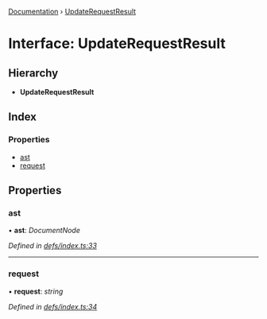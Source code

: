 [Documentation](../README.md) › [UpdateRequestResult](updaterequestresult.md)

# Interface: UpdateRequestResult

## Hierarchy

* **UpdateRequestResult**

## Index

### Properties

* [ast](updaterequestresult.md#ast)
* [request](updaterequestresult.md#request)

## Properties

###  ast

• **ast**: *DocumentNode*

*Defined in [defs/index.ts:33](https://github.com/badbatch/graphql-box/blob/892c06a/packages/request-parser/src/defs/index.ts#L33)*

___

###  request

• **request**: *string*

*Defined in [defs/index.ts:34](https://github.com/badbatch/graphql-box/blob/892c06a/packages/request-parser/src/defs/index.ts#L34)*
